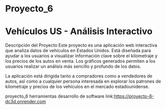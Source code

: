 # Proyecto_6
# Vehículos US - Análisis Interactivo
Descripción del Proyecto
Este proyecto es una aplicación web interactiva que analiza datos de vehículos en Estados Unidos. Está diseñada para ayudar a los usuarios a visualizar información clave sobre el kilometraje y los precios de los autos en venta. Los gráficos generados permiten a los usuarios realizar un análisis más sencillo y profundo de los datos.

La aplicación está dirigida tanto a compradores como a vendedores de autos, así como a cualquier persona interesada en explorar los patrones de kilometraje y precios de los vehículos en el mercado estadounidense.

proyecto_6 herramientas desarrollo de software
link:https://proyecto-6-dc3d.onrender.com
